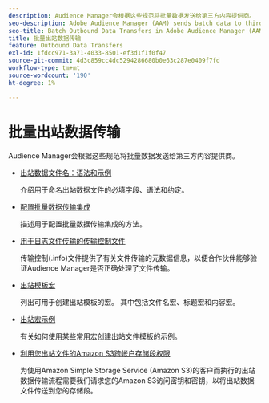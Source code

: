 ```yaml
---
description: Audience Manager会根据这些规范将批量数据发送给第三方内容提供商。
seo-description: Adobe Audience Manager (AAM) sends batch data to third-party content providers according to these specifications.
seo-title: Batch Outbound Data Transfers in Adobe Audience Manager (AAM)
title: 批量出站数据传输
feature: Outbound Data Transfers
exl-id: 1fdcc971-3a71-4033-8501-ef3d1f1f0f47
source-git-commit: 4d3c859cc4dc5294286680b0e63c287e0409f7fd
workflow-type: tm+mt
source-wordcount: '190'
ht-degree: 1%

---
```


# 批量出站数据传输

Audience Manager会根据这些规范将批量数据发送给第三方内容提供商。

* [出站数据文件名：语法和示例](/help/using/integration/receiving-audience-data/batch-outbound-transfers/outbound-file-name-contents.md)

  介绍用于命名出站数据文件的必填字段、语法和约定。

* [配置批量数据传输集成](batch-server-configuration.md)

  描述用于配置批量数据传输集成的方法。

* [用于日志文件传输的传输控制文件](/help/using/integration/receiving-audience-data/batch-outbound-transfers/transfer-control-files.md)

  传输控制(.info)文件提供了有关文件传输的元数据信息，以便合作伙伴能够验证Audience Manager是否正确处理了文件传输。

* [出站模板宏](/help/using/integration/receiving-audience-data/batch-outbound-transfers/outbound-template-macros.md)

  列出可用于创建出站模板的宏。 其中包括文件名宏、标题宏和内容宏。

* [出站宏示例](/help/using/integration/receiving-audience-data/batch-outbound-transfers/outbound-macro-examples.md)

  有关如何使用某些常用宏创建出站文件模板的示例。

* [利用您出站文件的Amazon S3跨帐户存储段权限](/help/using/integration/receiving-audience-data/batch-outbound-transfers/authorize-s3-cross-bucket.md)

  为使用Amazon Simple Storage Service (Amazon S3)的客户而执行的出站数据传输流程需要我们请求您的Amazon S3访问密钥和密钥，以将出站数据文件传送到您的存储段。
